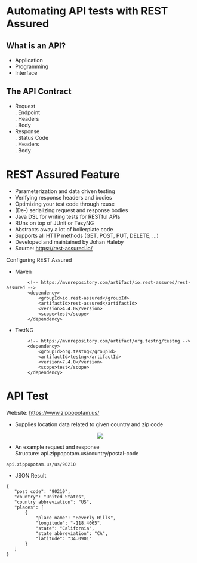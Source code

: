 # Automating API tests with REST Assured


## What is an API?
* Application
* Programming
* Interface

## The API Contract
* Request<br>
. Endpoint<br>
. Headers<br>
. Body<br>
* Response<br>
. Status Code<br>
. Headers<br>
. Body<br>

# REST Assured Feature
* Parameterization and data driven testing
* Verifying response headers and bodies
* Optimizing your test code through reuse
* (De-) serializing request and response bodies
* Java DSL for writing tests for RESTful APIs
* RUns on top of JUnit or TesyNG
* Abstracts away a lot of boilerplate code
* Supports all HTTP methods (GET, POST, PUT, DELETE, ...)
* Developed and maintained by Johan Haleby
* Source: https://rest-assured.io/

Configuring REST Assured
* Maven
```
        <!-- https://mvnrepository.com/artifact/io.rest-assured/rest-assured -->
        <dependency>
            <groupId>io.rest-assured</groupId>
            <artifactId>rest-assured</artifactId>
            <version>4.4.0</version>
            <scope>test</scope>
        </dependency>
```
* TestNG
```
        <!-- https://mvnrepository.com/artifact/org.testng/testng -->
        <dependency>
            <groupId>org.testng</groupId>
            <artifactId>testng</artifactId>
            <version>7.4.0</version>
            <scope>test</scope>
        </dependency>
```
# API Test
Website: https://www.zippopotam.us/
* Supplies location data related to given country and zip code

<p align="center">
   <td><img src="https://user-images.githubusercontent.com/75911392/181996245-3ba96d8f-a719-4ca5-90ca-f17736bb0e7d.PNG" /></td>
</p>

* An example request and response
<br>Structure: api.zippopotam.us/country/postal-code
```
api.zippopotam.us/us/90210
```
* JSON Result
```
{
   "post code": "90210",
   "country": "United States",
   "country abbreviation": "US",
   "places": [
       {
           "place name": "Beverly Hills",
           "longitude": "-118.4065",
           "state": "California",
           "state abbreviation": "CA",
           "latitude": "34.0901"
       }
   ]
}

```


